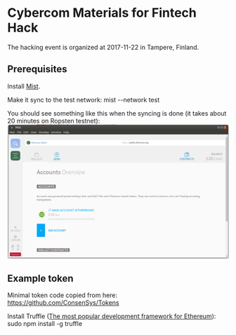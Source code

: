 # Cybercom Materials for Fintech Hack

The hacking event is organized at 2017-11-22 in Tampere, Finland.

## Prerequisites

Install [Mist](https://github.com/ethereum/mist/releases).

Make it sync to the test network:
    mist --network test

You should see something like this when the syncing is done (it takes about 20 minutes on Ropsten testnet):
![Mist started on Ropsten](https://github.com/cybercomgroup/fintech-hack/raw/master/pics/ropsten_mist.png "Mist started on Ropsten")

## Example token

Minimal token code copied from here: https://github.com/ConsenSys/Tokens

Install Truffle ([The most popular development framework for Ethereum](https://github.com/trufflesuite/truffle)):
    sudo npm install -g truffle

